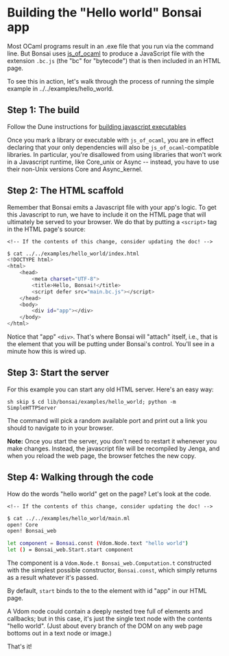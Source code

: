 # Building the "Hello world" Bonsai app

Most OCaml programs result in an .exe file that you run via the command
line. But Bonsai uses
[js_of_ocaml](https://github.com/ocsigen/js_of_ocaml) to produce a
JavaScript file with the extension `.bc.js` (the "bc" for "bytecode")
that is then included in an HTML page.

To see this in action, let's walk through the process of running the
simple example in ../../examples/hello_world.

## Step 1: The build

Follow the Dune instructions for [building javascript
executables](https://dune.readthedocs.io/en/stable/jsoo.html)

Once you mark a library or executable with `js_of_ocaml`, you are in
effect declaring that your only dependencies will also be
`js_of_ocaml`-compatible libraries. In particular, you're disallowed
from using libraries that won't work in a Javascript runtime, like
Core_unix or Async -- instead, you have to use their non-Unix versions
Core and Async_kernel.

## Step 2: The HTML scaffold

Remember that Bonsai emits a Javascript file with your app's logic. To
get this Javascript to run, we have to include it on the HTML page that
will ultimately be served to your browser. We do that by putting a
`<script>` tag in the HTML page's source:

```{=html}
<!-- If the contents of this change, consider updating the doc! -->
```
``` sh
$ cat ../../examples/hello_world/index.html
<!DOCTYPE html>
<html>
    <head>
        <meta charset="UTF-8">
        <title>Hello, Bonsai!</title>
        <script defer src="main.bc.js"></script>
    </head>
    <body>
        <div id="app"></div>
    </body>
</html>
```

Notice that "app" `<div>`. That's where Bonsai will "attach" itself,
i.e., that is the element that you will be putting under Bonsai's
control. You'll see in a minute how this is wired up.

## Step 3: Start the server

For this example you can start any old HTML server. Here's an easy way:

`sh skip $ cd lib/bonsai/examples/hello_world; python -m SimpleHTTPServer`

The command will pick a random available port and print out a link you
should to navigate to in your browser.

**Note:** Once you start the server, you don't need to restart it
whenever you make changes. Instead, the javascript file will be
recompiled by Jenga, and when you reload the web page, the browser
fetches the new copy.

## Step 4: Walking through the code

How do the words "hello world" get on the page? Let's look at the code.

```{=html}
<!-- If the contents of this change, consider updating the doc! -->
```
``` sh
$ cat ../../examples/hello_world/main.ml
open! Core
open! Bonsai_web

let component = Bonsai.const (Vdom.Node.text "hello world")
let () = Bonsai_web.Start.start component
```

The component is a `Vdom.Node.t Bonsai_web.Computation.t` constructed
with the simplest possible constructor, `Bonsai.const`, which simply
returns as a result whatever it's passed.

By default, `start` binds to the to the element with id "app" in our
HTML page.

A Vdom node could contain a deeply nested tree full of elements and
callbacks; but in this case, it's just the single text node with the
contents "hello world". (Just about every branch of the DOM on any web
page bottoms out in a text node or image.)

That's it!
